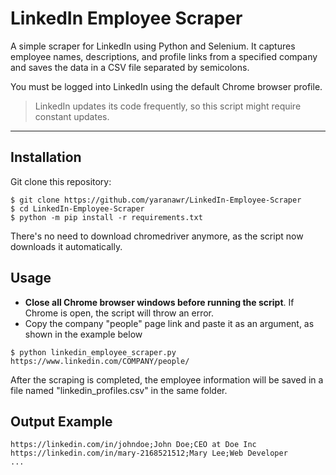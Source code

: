 # LinkedIn Employee Scraper
A simple scraper for LinkedIn using Python and Selenium.
It captures employee names, descriptions, and profile links from a specified company and saves the data in a CSV file separated by semicolons.

You must be logged into LinkedIn using the default Chrome browser profile.

> LinkedIn updates its code frequently, so this script might require constant updates.
***
## Installation

Git clone this repository:

```
$ git clone https://github.com/yaranawr/LinkedIn-Employee-Scraper
$ cd LinkedIn-Employee-Scraper
$ python -m pip install -r requirements.txt
```

There's no need to download chromedriver anymore, as the script now downloads it automatically.

## Usage

- **Close all Chrome browser windows before running the script**. If Chrome is open, the script will throw an error.
- Copy the company "people" page link and paste it as an argument, as shown in the example below

```
$ python linkedin_employee_scraper.py https://www.linkedin.com/COMPANY/people/
```

After the scraping is completed, the employee information will be saved in a file named "linkedin_profiles.csv" in the same folder.

## Output Example

```
https://linkedin.com/in/johndoe;John Doe;CEO at Doe Inc
https://linkedin.com/in/mary-2168521512;Mary Lee;Web Developer
...
```